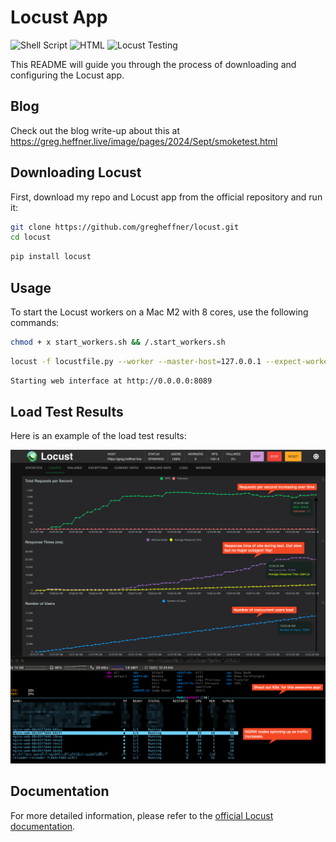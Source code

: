 # Locust App

![Shell Script](https://img.shields.io/badge/Shell_Script-121011?style=flat&logo=gnu-bash&logoColor=white)
![HTML](https://img.shields.io/badge/HTML-e34c26?style=flat&logo=html5&logoColor=white)
![Locust Testing](https://badgen.net/badge/Locust/Testing/green?)


This README will guide you through the process of downloading and configuring the Locust app.

## Blog
Check out the blog write-up about this at https://greg.heffner.live/image/pages/2024/Sept/smoketest.html

## Downloading Locust

First, download my repo and Locust app from the official repository and run it:
```sh
git clone https://github.com/gregheffner/locust.git
cd locust
```
```sh
pip install locust
```

## Usage

To start the Locust workers on a Mac M2 with 8 cores, use the following commands:

```sh
chmod + x start_workers.sh && /.start_workers.sh
```
```sh
locust -f locustfile.py --worker --master-host=127.0.0.1 --expect-workers=8
```
```sh
Starting web interface at http://0.0.0.0:8089
```

## Load Test Results

Here is an example of the load test results:

![Load Test Results](load_test.png)

## Documentation

For more detailed information, please refer to the [official Locust documentation](https://docs.locust.io/en/stable/).
